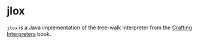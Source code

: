 jlox
====

`jlox` is a Java implementation of the tree-walk interpreter from the [Crafting Interpreters] book.

[Crafting Interpreters]: http://www.craftinginterpreters.com/
